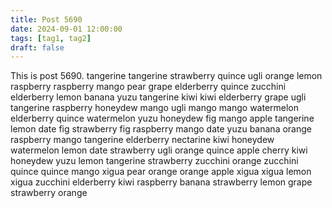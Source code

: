 ```yaml
---
title: Post 5690
date: 2024-09-01 12:00:00
tags: [tag1, tag2]
draft: false
---
```

This is post 5690.
tangerine
tangerine
strawberry
quince
ugli
orange
lemon
raspberry
raspberry
mango
pear
grape
elderberry
quince
zucchini
elderberry
lemon
banana
yuzu
tangerine
kiwi
kiwi
elderberry
grape
ugli
tangerine
raspberry
honeydew
mango
ugli
mango
mango
watermelon
elderberry
quince
watermelon
yuzu
honeydew
fig
mango
apple
tangerine
lemon
date
fig
strawberry
fig
raspberry
mango
date
yuzu
banana
orange
raspberry
mango
tangerine
elderberry
nectarine
kiwi
honeydew
watermelon
lemon
date
strawberry
ugli
orange
quince
apple
cherry
kiwi
honeydew
yuzu
lemon
tangerine
strawberry
zucchini
orange
zucchini
quince
quince
mango
xigua
pear
orange
orange
apple
xigua
xigua
lemon
xigua
zucchini
elderberry
kiwi
raspberry
banana
strawberry
lemon
grape
strawberry
orange
